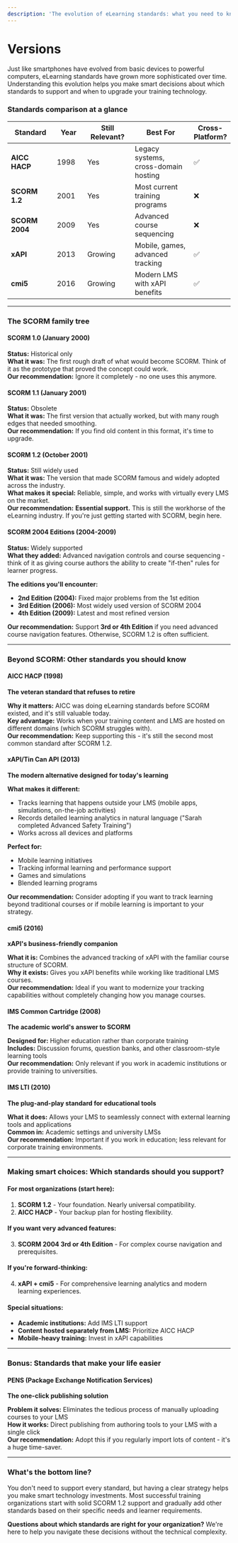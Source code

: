 ```yaml
---
description: 'The evolution of eLearning standards: what you need to know'
---
```


# Versions

Just like smartphones have evolved from basic devices to powerful computers, eLearning standards have grown more sophisticated over time. Understanding this evolution helps you make smart decisions about which standards to support and when to upgrade your training technology.

### Standards comparison at a glance

<table><thead><tr><th width="144">Standard</th><th width="91">Year</th><th width="141">Still Relevant?</th><th width="215">Best For</th><th>Cross-Platform?</th></tr></thead><tbody><tr><td><strong>AICC HACP</strong></td><td>1998</td><td>Yes</td><td>Legacy systems, cross-domain hosting</td><td>✅</td></tr><tr><td><strong>SCORM 1.2</strong></td><td>2001</td><td>Yes</td><td>Most current training programs</td><td>❌</td></tr><tr><td><strong>SCORM 2004</strong></td><td>2009</td><td>Yes</td><td>Advanced course sequencing</td><td>❌</td></tr><tr><td><strong>xAPI</strong></td><td>2013</td><td>Growing</td><td>Mobile, games, advanced tracking</td><td>✅</td></tr><tr><td><strong>cmi5</strong></td><td>2016</td><td>Growing</td><td>Modern LMS with xAPI benefits</td><td>✅</td></tr></tbody></table>

***

### The SCORM family tree

#### SCORM 1.0 (January 2000)

**Status:** Historical only\
**What it was:** The first rough draft of what would become SCORM. Think of it as the prototype that proved the concept could work.\
**Our recommendation:** Ignore it completely - no one uses this anymore.

#### SCORM 1.1 (January 2001)

**Status:** Obsolete\
**What it was:** The first version that actually worked, but with many rough edges that needed smoothing.\
**Our recommendation:** If you find old content in this format, it's time to upgrade.

#### SCORM 1.2 (October 2001)

**Status:** Still widely used\
**What it was:** The version that made SCORM famous and widely adopted across the industry.\
**What makes it special:** Reliable, simple, and works with virtually every LMS on the market.\
**Our recommendation:** **Essential support.** This is still the workhorse of the eLearning industry. If you're just getting started with SCORM, begin here.

#### SCORM 2004 Editions (2004-2009)

**Status:** Widely supported\
**What they added:** Advanced navigation controls and course sequencing - think of it as giving course authors the ability to create "if-then" rules for learner progress.

**The editions you'll encounter:**

* **2nd Edition (2004):** Fixed major problems from the 1st edition
* **3rd Edition (2006):** Most widely used version of SCORM 2004
* **4th Edition (2009):** Latest and most refined version

**Our recommendation:** Support **3rd or 4th Edition** if you need advanced course navigation features. Otherwise, SCORM 1.2 is often sufficient.

***

### Beyond SCORM: Other standards you should know

#### AICC HACP (1998)

**The veteran standard that refuses to retire**

**Why it matters:** AICC was doing eLearning standards before SCORM existed, and it's still valuable today.\
**Key advantage:** Works when your training content and LMS are hosted on different domains (which SCORM struggles with).\
**Our recommendation:** Keep supporting this - it's still the second most common standard after SCORM 1.2.

#### xAPI/Tin Can API (2013)

**The modern alternative designed for today's learning**

**What makes it different:**

* Tracks learning that happens outside your LMS (mobile apps, simulations, on-the-job activities)
* Records detailed learning analytics in natural language ("Sarah completed Advanced Safety Training")
* Works across all devices and platforms

**Perfect for:**

* Mobile learning initiatives
* Tracking informal learning and performance support
* Games and simulations
* Blended learning programs

**Our recommendation:** Consider adopting if you want to track learning beyond traditional courses or if mobile learning is important to your strategy.

#### cmi5 (2016)

**xAPI's business-friendly companion**

**What it is:** Combines the advanced tracking of xAPI with the familiar course structure of SCORM.\
**Why it exists:** Gives you xAPI benefits while working like traditional LMS courses.\
**Our recommendation:** Ideal if you want to modernize your tracking capabilities without completely changing how you manage courses.

#### IMS Common Cartridge (2008)

**The academic world's answer to SCORM**

**Designed for:** Higher education rather than corporate training\
**Includes:** Discussion forums, question banks, and other classroom-style learning tools\
**Our recommendation:** Only relevant if you work in academic institutions or provide training to universities.

#### IMS LTI (2010)

**The plug-and-play standard for educational tools**

**What it does:** Allows your LMS to seamlessly connect with external learning tools and applications\
**Common in:** Academic settings and university LMSs\
**Our recommendation:** Important if you work in education; less relevant for corporate training environments.

***

### Making smart choices: Which standards should you support?

#### **For most organizations (start here):**

1. **SCORM 1.2** - Your foundation. Nearly universal compatibility.
2. **AICC HACP** - Your backup plan for hosting flexibility.

#### **If you want very advanced features:**

3. **SCORM 2004 3rd or 4th Edition** - For complex course navigation and prerequisites.

#### **If you're forward-thinking:**

4. **xAPI + cmi5** - For comprehensive learning analytics and modern learning experiences.

#### **Special situations:**

* **Academic institutions:** Add IMS LTI support
* **Content hosted separately from LMS:** Prioritize AICC HACP
* **Mobile-heavy training:** Invest in xAPI capabilities

***

### Bonus: Standards that make your life easier

#### PENS (Package Exchange Notification Services)

**The one-click publishing solution**

**Problem it solves:** Eliminates the tedious process of manually uploading courses to your LMS\
**How it works:** Direct publishing from authoring tools to your LMS with a single click\
**Our recommendation:** Adopt this if you regularly import lots of content - it's a huge time-saver.

***

### What's the bottom line?

You don't need to support every standard, but having a clear strategy helps you make smart technology investments. Most successful training organizations start with solid SCORM 1.2 support and gradually add other standards based on their specific needs and learner requirements.

**Questions about which standards are right for your organization?** We're here to help you navigate these decisions without the technical complexity.
